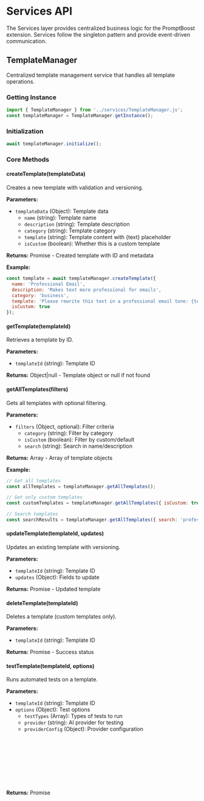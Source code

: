 # Services API

The Services layer provides centralized business logic for the PromptBoost extension. Services follow the singleton pattern and provide event-driven communication.

## TemplateManager

Centralized template management service that handles all template operations.

### Getting Instance

```javascript
import { TemplateManager } from '../services/TemplateManager.js';
const templateManager = TemplateManager.getInstance();
```

### Initialization

```javascript
await templateManager.initialize();
```

### Core Methods

#### createTemplate(templateData)

Creates a new template with validation and versioning.

**Parameters:**
- `templateData` (Object): Template data
  - `name` (string): Template name
  - `description` (string): Template description
  - `category` (string): Template category
  - `template` (string): Template content with {text} placeholder
  - `isCustom` (boolean): Whether this is a custom template

**Returns:** Promise<Object> - Created template with ID and metadata

**Example:**
```javascript
const template = await templateManager.createTemplate({
  name: 'Professional Email',
  description: 'Makes text more professional for emails',
  category: 'business',
  template: 'Please rewrite this text in a professional email tone: {text}',
  isCustom: true
});
```

#### getTemplate(templateId)

Retrieves a template by ID.

**Parameters:**
- `templateId` (string): Template ID

**Returns:** Object|null - Template object or null if not found

#### getAllTemplates(filters)

Gets all templates with optional filtering.

**Parameters:**
- `filters` (Object, optional): Filter criteria
  - `category` (string): Filter by category
  - `isCustom` (boolean): Filter by custom/default
  - `search` (string): Search in name/description

**Returns:** Array<Object> - Array of template objects

**Example:**
```javascript
// Get all templates
const allTemplates = templateManager.getAllTemplates();

// Get only custom templates
const customTemplates = templateManager.getAllTemplates({ isCustom: true });

// Search templates
const searchResults = templateManager.getAllTemplates({ search: 'professional' });
```

#### updateTemplate(templateId, updates)

Updates an existing template with versioning.

**Parameters:**
- `templateId` (string): Template ID
- `updates` (Object): Fields to update

**Returns:** Promise<Object> - Updated template

#### deleteTemplate(templateId)

Deletes a template (custom templates only).

**Parameters:**
- `templateId` (string): Template ID

**Returns:** Promise<boolean> - Success status

#### testTemplate(templateId, options)

Runs automated tests on a template.

**Parameters:**
- `templateId` (string): Template ID
- `options` (Object): Test options
  - `testTypes` (Array<string>): Types of tests to run
  - `provider` (string): AI provider for testing
  - `providerConfig` (Object): Provider configuration

**Returns:** Promise<Object> - Test results

**Example:**
```javascript
const results = await templateManager.testTemplate('professional-tone', {
  testTypes: ['validation', 'structure', 'performance'],
  provider: 'openai',
  providerConfig: { apiKey: 'sk-...' }
});
```

### Versioning Methods

#### createTemplateVersion(templateId, content, changelog)

Creates a new version of a template.

**Parameters:**
- `templateId` (string): Template ID
- `content` (string): New template content
- `changelog` (string): Description of changes

**Returns:** Promise<Object> - New version object

#### getTemplateVersions(templateId)

Gets all versions of a template.

**Parameters:**
- `templateId` (string): Template ID

**Returns:** Array<Object> - Array of version objects

#### rollbackTemplate(templateId, versionId)

Rolls back a template to a previous version.

**Parameters:**
- `templateId` (string): Template ID
- `versionId` (string): Version ID to rollback to

**Returns:** Promise<Object> - Updated template

### Analytics Methods

#### recordTemplateUsage(templateId, metrics)

Records usage metrics for a template.

**Parameters:**
- `templateId` (string): Template ID
- `metrics` (Object): Usage metrics
  - `responseTime` (number): API response time in ms
  - `success` (boolean): Whether the operation succeeded

**Example:**
```javascript
await templateManager.recordTemplateUsage('professional-tone', {
  responseTime: 1500,
  success: true
});
```

#### getTemplateAnalytics(templateId)

Gets analytics data for a template.

**Parameters:**
- `templateId` (string): Template ID

**Returns:** Object - Analytics data including usage stats and performance metrics

### Import/Export Methods

#### exportTemplates(templateIds)

Exports templates to JSON format.

**Parameters:**
- `templateIds` (Array<string>, optional): Specific template IDs to export

**Returns:** Object - Export data

#### importTemplates(importData, options)

Imports templates from JSON data.

**Parameters:**
- `importData` (Object): Import data
- `options` (Object): Import options
  - `overwrite` (boolean): Whether to overwrite existing templates
  - `validate` (boolean): Whether to validate templates

**Returns:** Promise<Object> - Import results

### Events

The TemplateManager emits events for state changes:

- `templateCreated`: When a template is created
- `templateUpdated`: When a template is updated
- `templateDeleted`: When a template is deleted
- `templateTested`: When a template test completes

**Example:**
```javascript
templateManager.on('templateCreated', (template) => {
  console.log('New template created:', template.name);
});
```

## ConfigurationManager

Centralized configuration management service with per-page support.

### Getting Instance

```javascript
import { ConfigurationManager } from '../services/ConfigurationManager.js';
const configManager = ConfigurationManager.getInstance();
```

### Initialization

```javascript
await configManager.initialize();
```

### Core Methods

#### getConfiguration(domain)

Gets configuration for a specific domain or global configuration.

**Parameters:**
- `domain` (string, optional): Domain name for per-page config

**Returns:** Object - Configuration object

**Example:**
```javascript
// Get global configuration
const globalConfig = configManager.getConfiguration();

// Get domain-specific configuration
const domainConfig = configManager.getConfiguration('gmail.com');
```

#### setConfiguration(domain, config)

Sets configuration for a domain or globally.

**Parameters:**
- `domain` (string|Object): Domain name or config object for global
- `config` (Object, optional): Configuration object

**Example:**
```javascript
// Set global configuration
configManager.setConfiguration({
  provider: 'openai',
  model: 'gpt-4'
});

// Set domain-specific configuration
configManager.setConfiguration('gmail.com', {
  provider: 'anthropic',
  model: 'claude-3-sonnet'
});
```

#### saveConfiguration()

Saves current configuration to storage.

**Returns:** Promise<void>

#### resetConfiguration(domain)

Resets configuration to defaults.

**Parameters:**
- `domain` (string, optional): Domain to reset, or global if not provided

#### validateConfiguration(config)

Validates a configuration object.

**Parameters:**
- `config` (Object): Configuration to validate

**Returns:** Object - Validation result with errors and warnings

### Per-Page Configuration

#### getPerPageConfiguration(domain)

Gets configuration specific to a domain.

**Parameters:**
- `domain` (string): Domain name

**Returns:** Object|null - Domain configuration or null

#### setPerPageConfiguration(domain, config)

Sets configuration for a specific domain.

**Parameters:**
- `domain` (string): Domain name
- `config` (Object): Configuration object

#### removePerPageConfiguration(domain)

Removes per-page configuration for a domain.

**Parameters:**
- `domain` (string): Domain name

#### getAllPerPageConfigurations()

Gets all per-page configurations.

**Returns:** Map<string, Object> - Map of domain to configuration

### Migration Methods

#### migrateConfigurationIfNeeded()

Automatically migrates configuration to current version.

**Returns:** Promise<void>

#### getMigrationVersion()

Gets current migration version.

**Returns:** Promise<number>

### Backup/Restore Methods

#### exportConfiguration()

Exports all configuration data.

**Returns:** Object - Export data including global and per-page configs

#### importConfiguration(importData, options)

Imports configuration data.

**Parameters:**
- `importData` (Object): Import data
- `options` (Object): Import options
  - `overwrite` (boolean): Whether to overwrite existing config
  - `validate` (boolean): Whether to validate before import

**Returns:** Promise<Object> - Import results

### Default Configuration

The ConfigurationManager provides these default settings:

```javascript
{
  enabled: true,
  timeWindow: 1000,
  provider: 'openai',
  apiKey: '',
  apiEndpoint: 'https://api.openai.com/v1/chat/completions',
  model: 'gpt-3.5-turbo',
  promptTemplate: 'Please improve and optimize the following text...',
  keyboardShortcut: 'Ctrl+Shift+Space',
  quickTemplateSelection: true,
  selectedTemplate: 'general',
  advanced: {
    enableLogging: false,
    autoSaveHistory: true,
    maxHistoryItems: 100,
    requestTimeout: 30,
    retryAttempts: 3,
    showNotifications: true,
    notificationDuration: 4,
    maxTokens: 1000,
    temperature: 0.7
  },
  perPage: {}
}
```

### Events

The ConfigurationManager emits events for state changes:

- `configurationLoaded`: When configuration is loaded
- `configurationSaved`: When configuration is saved
- `configurationChanged`: When configuration changes
- `perPageConfigurationChanged`: When per-page config changes

## Service Communication

Services communicate through events and direct method calls:

### Event System

```javascript
// Listen for events
templateManager.on('templateCreated', (template) => {
  // Handle template creation
});

configManager.on('configurationChanged', (config) => {
  // Handle configuration change
});

// Emit custom events
templateManager.emit('customEvent', data);
```

### Cross-Service Integration

```javascript
// Services can interact with each other
const template = templateManager.getTemplate('professional-tone');
const config = configManager.getConfiguration();

// Use template with current configuration
const result = await optimizeText(text, template, config);
```

## Error Handling

All service methods use centralized error handling:

```javascript
try {
  const template = await templateManager.createTemplate(data);
} catch (error) {
  // Error is automatically categorized and logged
  console.error('Template creation failed:', error.message);
}
```

## Performance Considerations

- Services use lazy loading for better performance
- Template operations are cached for frequently accessed templates
- Configuration changes are debounced to prevent excessive storage writes
- Analytics data is batched for efficient storage

## Usage Examples

### Complete Template Workflow

```javascript
// Initialize services
const templateManager = TemplateManager.getInstance();
await templateManager.initialize();

// Create a new template
const template = await templateManager.createTemplate({
  name: 'Marketing Copy',
  description: 'Optimizes text for marketing materials',
  category: 'marketing',
  template: 'Rewrite this text for marketing: {text}',
  isCustom: true
});

// Test the template
const testResults = await templateManager.testTemplate(template.id, {
  testTypes: ['validation', 'performance'],
  provider: 'openai'
});

// Record usage
await templateManager.recordTemplateUsage(template.id, {
  responseTime: 1200,
  success: true
});

// Get analytics
const analytics = templateManager.getTemplateAnalytics(template.id);
```

### Configuration Management

```javascript
// Initialize configuration manager
const configManager = ConfigurationManager.getInstance();
await configManager.initialize();

// Set up per-page configuration
configManager.setPerPageConfiguration('docs.google.com', {
  provider: 'anthropic',
  model: 'claude-3-sonnet',
  temperature: 0.5
});

// Get effective configuration for a domain
const effectiveConfig = configManager.getConfiguration('docs.google.com');

// Export configuration for backup
const backup = configManager.exportConfiguration();
```

For more information, see:
- [Background Script API](background.md)
- [Template Management Guide](../guides/templates.md)
- [Configuration Guide](../guides/configuration.md)
